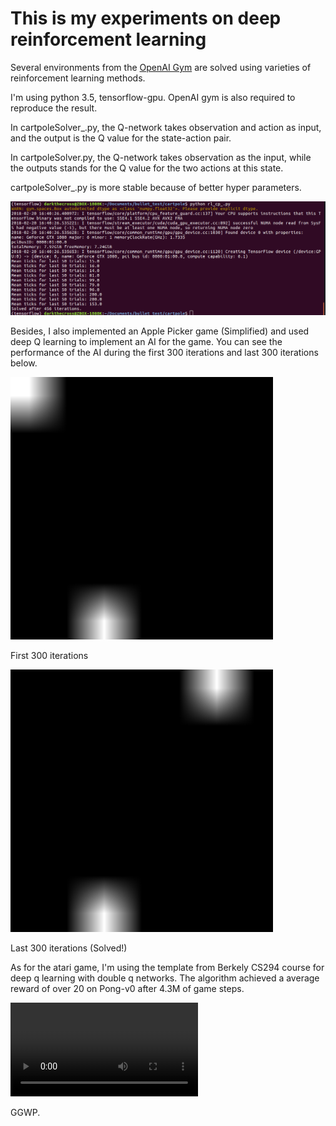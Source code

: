 # This is my experiments on deep reinforcement learning

Several environments from the [OpenAI Gym](https://gym.openai.com/envs/CartPole-v0/) are solved using varieties of reinforcement learning methods.

I'm using python 3.5, tensorflow-gpu. OpenAI gym is also required to reproduce the result.

In cartpoleSolver_.py, the Q-network takes observation and action as input, and the output is the Q value for the state-action pair.

In cartpoleSolver.py, the Q-network takes observation as the input, while the outputs stands for the Q value for the two actions at this state.

cartpoleSolver_.py is more stable because of better hyper parameters.

![sample](img/456.png)


Besides, I also implemented an Apple Picker game (Simplified) and used deep Q learning to implement an AI for the game. You
 can see the performance of the AI during the first 300 iterations and last 300 iterations below.

![first 300](img/first300.gif)

First 300 iterations

![last 300](img/last300.gif)

Last 300 iterations (Solved!)

As for the atari game, I'm using the template from Berkely CS294 course for deep q learning with double q networks. The algorithm achieved a average reward of over 20 on Pong-v0 after 4.3M of game steps.

![Pong](img/pong.mp4)

GGWP.
